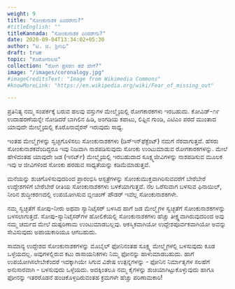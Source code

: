 ```yaml
---
weight: 9
title: "ಸೋಂಕುನಾಶಕ ಎಂದರೇನು?"
#titleEnglish: ""
titleKannada: "ಸೋಂಕುನಾಶಕ ಎಂದರೇನು?"
date: 2020-09-04T13:34:02+05:30
author: "ಟಿ. ಜಿ. ಶ್ರೀನಿಧಿ"
draft: true
topic: "ಕೊರೋನಾಲಜಿ"
collection: "ರೋಗ ಪ್ರಸರಣ ತಡೆ ಹೇಗೆ?"
image: "/images/coronalogy.jpg"
#imageCreditsText: "Image from Wikimedia Commons"
#knowMoreLink: "https://en.wikipedia.org/wiki/Fear_of_missing_out"

---
```


ಪ್ರತಿನಿತ್ಯ ನಮ್ಮ ಸಂಪರ್ಕಕ್ಕೆ ಬರುವ ಹಲವು ವಸ್ತುಗಳ ಮೇಲ್ಮೈಯಲ್ಲಿ ರೋಗಕಾರಕಗಳು ಇರಬಹುದು. ಕೋವಿಡ್-೧೯ ಉದಾಹರಣೆಯನ್ನೇ ನೋಡಿದರೆ ಬಾಗಿಲಿನ ಹಿಡಿ, ಅಂಗಡಿಯ ಕಪಾಟು, ಲಿಫ್ಟಿನ ಗುಂಡಿ, ಎಟಿಎಂ ಪರದೆ ಮುಂತಾದ ಯಾವುದೇ ಮೇಲ್ಮೈಯಲ್ಲಿ ಕೊರೊನಾವೈರಸ್ ಇರುವುದು ಸಾಧ್ಯ.

ಇಂತಹ ಮೇಲ್ಮೈಗಳನ್ನು ಸ್ವಚ್ಛಗೊಳಿಸಲು ಸೋಂಕುನಾಶಕಗಳು (ಡಿಸ್‌ಇನ್‌ಫೆಕ್ಟೆಂಟ್) ನಮಗೆ ನೆರವಾಗುತ್ತವೆ. ಹೆಸರು ಸೋಂಕುನಾಶಕವೆಂದಿದ್ದರೂ ಇವು ನಿಜವಾಗಿ ನಾಶಪಡಿಸುವುದು ಸೋಂಕು ಉಂಟುಮಾಡುವ ರೋಗಕಾರಕಗಳನ್ನು. ಮೇಲೆ ಹೇಳಿದಂತಹ ಯಾವುದೇ ಜಡ (ಇನರ್ಟ್) ಮೇಲ್ಮೈಯಲ್ಲಿ ಇರಬಹುದಾದ ಸೂಕ್ಷ್ಮಜೀವಿಗಳನ್ನು ನಾಶಪಡಿಸುವ ಮೂಲಕ ಇವು ಆ ಜೀವಿಗಳಿಂದ ಸೋಂಕು ಹರಡುವ ಸಾಧ್ಯತೆಯನ್ನು ಕಡಿಮೆಮಾಡುತ್ತವೆ.

ಮನೆಯನ್ನು ಶುಚಿಗೊಳಿಸುವುದರಿಂದ ಪ್ರಾರಂಭಿಸಿ ಆಸ್ಪತ್ರೆಗಳನ್ನು ಸೋಂಕುಮುಕ್ತವಾಗಿರಿಸುವವರೆಗೆ ಬೇರೆಬೇರೆ ಉದ್ದೇಶಗಳಿಗೆ ಬೇರೆಬೇರೆ ರೀತಿಯ ಸೋಂಕುನಾಶಕಗಳು ಬಳಕೆಯಾಗುತ್ತವೆ. ನೆಲ ಒರೆಸುವಾಗ ಬಳಸುವ ಫಿನಾಯಿಲ್, ನೀರಿನ ಶುದ್ಧೀಕರಣದಲ್ಲಿ ಉಪಯೋಗಿಸುವ ಬ್ಲೀಚಿಂಗ್ ಪೌಡರ್ ಇವೆಲ್ಲ ಸೋಂಕುನಾಶಕಗಳೇ. 

ನಮ್ಮ ಸ್ವಚ್ಛತೆಗೆ ಸೋಪು-ನೀರು ಅಥವಾ ಸ್ಯಾನಿಟೈಸರ್ ಬಳಸಿದ ಹಾಗೆ ಜಡ ಮೇಲ್ಮೈಗಳ ಸ್ವಚ್ಛತೆಗೆ ಸೋಂಕುನಾಶಕಗಳನ್ನು ಬಳಸಲಾಗುತ್ತದೆ. ಸೋಪು-ಸ್ಯಾನಿಟೈಸರ್‌ಗಳ ಹೋಲಿಕೆಯಲ್ಲಿ ಸೋಂಕುನಾಶಕಗಳು ಹೆಚ್ಚು ತೀಕ್ಷ್ಣವಾಗಿರುವುದರಿಂದ ಅವು ನಮ್ಮ ಚರ್ಮದ ಮೇಲೆ ದುಷ್ಪರಿಣಾಮ ಉಂಟುಮಾಡಬಲ್ಲವು. ಆಕಸ್ಮಿಕವಾಗಿಯೋ ಉದ್ದೇಶಪೂರ್ವಕವಾಗಿಯೋ ಅವನ್ನು ಸೇವಿಸುವುದು ಅಪಾಯಕಾರಿಯೂ ಆಗಬಹುದು. 

ಸಾಮಾನ್ಯ ಉದ್ದೇಶದ ಸೋಂಕುನಾಶಕಗಳನ್ನು ಮೊಬೈಲ್ ಫೋನಿನಂತಹ ಸೂಕ್ಷ್ಮ ಮೇಲ್ಮೈಗಳಲ್ಲಿ ಬಳಸುವುದು ಕೂಡ ಒಳ್ಳೆಯದಲ್ಲ. ಅವುಗಳಲ್ಲಿರುವ ಕಟು ರಾಸಾಯನಿಕಗಳು ನಿಮ್ಮ ಫೋನನ್ನು ಹಾಳುಮಾಡಬಹುದು. ಹಾಗೆ ಉಪಯೋಗಿಸಲೇಬೇಕೆಂದರೆ ಇದಕ್ಕಾಗಿಯೇ ಸಿಗುವ ವಿಶೇಷ ಉತ್ಪನ್ನಗಳನ್ನು - ಫೋನಿನ ನಿರ್ಮಾತೃಗಳ ಸಲಹೆಗೆ ಅನುಸಾರವಾಗಿ - ಬಳಸುವುದು ಒಳ್ಳೆಯದು. ಅದಕ್ಕಿಂತಲೂ ನಮ್ಮ ಕೈಗಳನ್ನು ಶುಚಿಯಾಗಿಟ್ಟುಕೊಳ್ಳುವುದು ಹಾಗೂ ಫೋನನ್ನು ಇತರರೊಡನೆ ಹಂಚಿಕೊಳ್ಳದಿರುವಂತಹ ಕ್ರಮಗಳೇ ಹೆಚ್ಚು ಪರಿಣಾಮಕಾರಿ!
